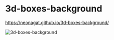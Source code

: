 # 3d-boxes-background

https://neonagat.github.io/3d-boxes-background/

![3d-boxes-background](https://user-images.githubusercontent.com/73759315/159004771-7b62e89e-a621-404c-8bbd-cb6033b6b57e.png)
